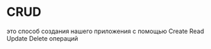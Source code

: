 # CRUD
это способ создания нашего приложения с помощью Create Read Update Delete операций                                            